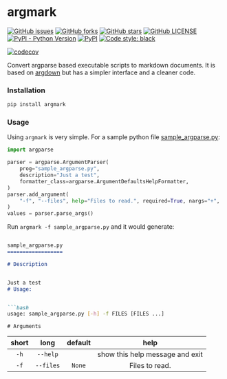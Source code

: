 # argmark

[![GitHub issues](https://img.shields.io/github/issues/devanshkv/argmark?style=flat-square)](https://github.com/devanshkv/argmark/issues)
[![GitHub forks](https://img.shields.io/github/forks/devanshkv/argmark?style=flat-square)](https://github.com/devanshkv/argmark/forks)
[![GitHub stars](https://img.shields.io/github/stars/devanshkv/argmark?style=flat-square)](https://github.com/devanshkv/argmark/stars)
[![GitHub LICENSE](https://img.shields.io/github/license/devanshkv/argmark?style=flat-square)](https://github.com/devanshkv/argmark/LICENSE)
[![PyPI - Python Version](https://img.shields.io/pypi/pyversions/argmark?style=flat-square)](https://pypi.org/project/argmark)
[![PyPI](https://img.shields.io/pypi/v/argmark?style=flat-square)](https://pypi.org/project/argmark)
[![Code style: black](https://img.shields.io/badge/code%20style-black-000000.svg?style=flat-square)](https://github.com/psf/black)


[![codecov](https://codecov.io/gh/devanshkv/argmark/branch/master/graph/badge.svg?style=flat-square)](https://codecov.io/gh/devanshkv/argmark)
  

Convert argparse based executable scripts to markdown documents. It is based on [argdown](https://github.com/9999years/argdown) but has a simpler interface and a cleaner code.
### Installation
```bash
pip install argmark
```

### Usage
Using `argmark` is very simple. For a sample python file [sample_argparse.py](tests/sample_argparse.py):

```python
import argparse

parser = argparse.ArgumentParser(
    prog="sample_argparse.py",
    description="Just a test",
    formatter_class=argparse.ArgumentDefaultsHelpFormatter,
)
parser.add_argument(
    "-f", "--files", help="Files to read.", required=True, nargs="+",
)
values = parser.parse_args()
```

Run `argmark -f sample_argparse.py` and it would generate:
```markdown

sample_argparse.py
==================

# Description


Just a test
# Usage:


```bash
usage: sample_argparse.py [-h] -f FILES [FILES ...]

```
    # Arguments

|short|long|default|help|
| :---: | :---: | :---: | :---: |
|`-h`|`--help`||show this help message and exit|
|`-f`|`--files`|`None`|Files to read.|

```

